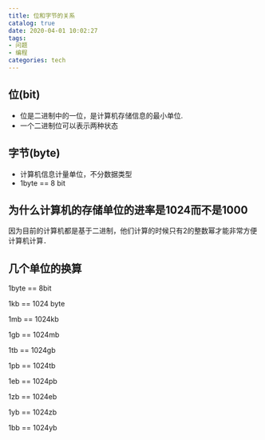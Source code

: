 ```yaml
---
title: 位和字节的关系
catalog: true
date: 2020-04-01 10:02:27
tags:
- 问题
- 编程
categories: tech
---
```


## 位(bit)

- 位是二进制中的一位，是计算机存储信息的最小单位.
- 一个二进制位可以表示两种状态

## 字节(byte)

- 计算机信息计量单位，不分数据类型
- 1byte == 8 bit

## 为什么计算机的存储单位的进率是1024而不是1000

因为目前的计算机都是基于二进制，他们计算的时候只有2的整数幂才能非常方便计算机计算．

## 几个单位的换算

1byte == 8bit

1kb == 1024 byte

1mb == 1024kb

1gb == 1024mb

1tb == 1024gb

1pb == 1024tb

1eb == 1024pb

1zb == 1024eb

1yb == 1024zb

1bb == 1024yb